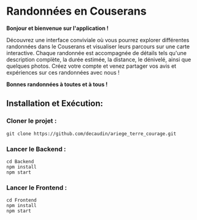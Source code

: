 #  Randonnées en Couserans 

**Bonjour et bienvenue sur l'application !**

Découvrez une interface conviviale où vous pourrez explorer différentes randonnées dans le Couserans et visualiser leurs parcours sur une carte interactive. Chaque randonnée est accompagnée de détails tels qu'une description complète, la durée estimée, la distance, le dénivelé, ainsi que quelques photos. Créez votre compte et venez partager vos avis et expériences sur ces randonnées avec nous !

**Bonnes randonnées à toutes et à tous !**

## Installation et Exécution:

### Cloner le projet :

`git clone https://github.com/decaudin/ariege_terre_courage.git`

### Lancer le Backend :

```
cd Backend
npm install
npm start
```

### Lancer le Frontend :

```
cd Frontend
npm install
npm start
```